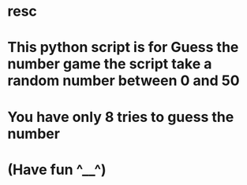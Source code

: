 # resc
# This python script is for Guess the number game the script take a random number between 0 and 50
# You have only 8 tries to guess the number 
# (Have fun ^__^)
